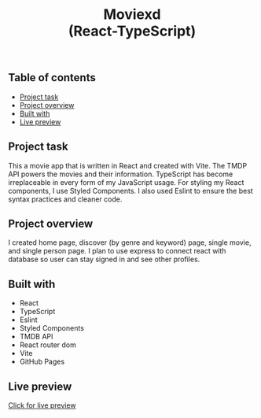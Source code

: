 <h1 align="center">
  Moviexd <br/> 
  (React-TypeScript)
</h1>
<br>

## Table of contents

- [Project task](#project-task)
- [Project overview](#project-overview)
- [Built with](#built-with)
- [Live preview](#live-preview)

## Project task

This a movie app that is written in React and created with Vite. The TMDP API powers the movies and their information. TypeScript has become irreplaceable in every form of my JavaScript usage. For styling my React components, I use Styled Components. I also used Eslint to ensure the best syntax practices and cleaner code.  

## Project overview


I created home page, discover (by genre and keyword) page, single movie, and single person page. I plan to use express to connect react with database so user can stay signed in and see other profiles.


## Built with

- React
- TypeScript
- Eslint
- Styled Components
- TMDB API
- React router dom
- Vite 
- GitHub Pages

## Live preview

[Click for live preview](https://jeko10.github.io/Moviexd/)
